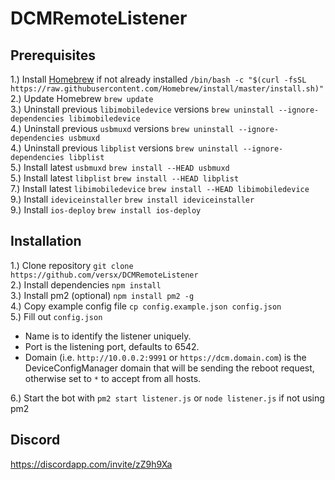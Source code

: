 # DCMRemoteListener  

## Prerequisites  
1.) Install [Homebrew](https://brew.sh) if not already installed `/bin/bash -c "$(curl -fsSL https://raw.githubusercontent.com/Homebrew/install/master/install.sh)"`  
2.) Update Homebrew `brew update`  
3.) Uninstall previous `libimobiledevice` versions `brew uninstall --ignore-dependencies libimobiledevice`  
4.) Uninstall previous `usbmuxd` versions `brew uninstall --ignore-dependencies usbmuxd`  
4.) Uninstall previous `libplist` versions `brew uninstall --ignore-dependencies libplist`  
5.) Install latest `usbmuxd` `brew install --HEAD usbmuxd`  
5.) Install latest `libplist` `brew install --HEAD libplist`   
7.) Install latest `libimobiledevice` `brew install --HEAD libimobiledevice`  
9.) Install `ideviceinstaller` `brew install ideviceinstaller`  
9.) Install `ios-deploy` `brew install ios-deploy`  

## Installation  
1.) Clone repository `git clone https://github.com/versx/DCMRemoteListener`  
2.) Install dependencies `npm install`  
3.) Install pm2 (optional) `npm install pm2 -g`  
4.) Copy example config file `cp config.example.json config.json`  
5.) Fill out `config.json`  
  * Name is to identify the listener uniquely.
  * Port is the listening port, defaults to 6542.
  * Domain (i.e. `http://10.0.0.2:9991` or `https://dcm.domain.com`) is the DeviceConfigManager domain that will be sending the reboot request, otherwise set to `*` to accept from all hosts.

6.) Start the bot with `pm2 start listener.js` or `node listener.js` if not using pm2  

## Discord  
https://discordapp.com/invite/zZ9h9Xa  
